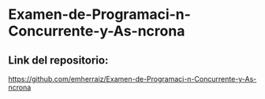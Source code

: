 # Examen-de-Programaci-n-Concurrente-y-As-ncrona
## Link del repositorio:

https://github.com/emherraiz/Examen-de-Programaci-n-Concurrente-y-As-ncrona
